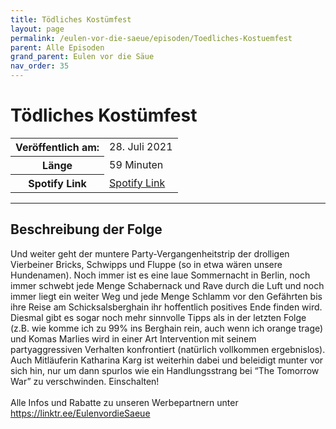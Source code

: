 ```yaml
---
title: Tödliches Kostümfest
layout: page
permalink: /eulen-vor-die-saeue/episoden/Toedliches-Kostuemfest
parent: Alle Episoden
grand_parent: Eulen vor die Säue
nav_order: 35
---
```


# Tödliches Kostümfest
<table class="resp-table dcf-table dcf-table-responsive dcf-table-bordered dcf-table-striped dcf-w-100%">
                    <tbody>
                        <tr>
                            <th scope="row">Veröffentlich am:</th>
                            <td data-label="Veröffentlich am:">28. Juli 2021</td>
                        </tr>
                        <tr>
                            <th scope="row">Länge </th>
                            <td data-label="Länge ">59 Minuten</td>
                        </tr><tr>
                                <th scope="row">Spotify Link</th>
                                <td data-label="Spotify Link"><a href="https://open.spotify.com/episode/5ijwRxvkZ3IzgtnTmutcy3">Spotify Link</a></td>
                            </tr></tbody>
                </table>

***

## Beschreibung der Folge

<div>
Und weiter geht der muntere Party-Vergangenheitstrip der drolligen Vierbeiner Bricks, Schwipps und Fluppe (so in etwa wären unsere Hundenamen). Noch immer ist es eine laue Sommernacht in Berlin, noch immer schwebt jede Menge Schabernack und Rave durch die Luft und noch immer liegt ein weiter Weg und jede Menge Schlamm vor den Gefährten bis ihre Reise am Schicksalsberghain ihr hoffentlich positives Ende finden wird. Diesmal gibt es sogar noch mehr sinnvolle Tipps als in der letzten Folge (z.B. wie komme ich zu 99% ins Berghain rein, auch wenn ich orange trage) und Komas Marlies wird in einer Art Intervention mit seinem partyaggressiven Verhalten konfrontiert (natürlich vollkommen ergebnislos). Auch Mitläuferin Katharina Karg ist weiterhin dabei und beleidigt munter vor sich hin, nur um dann spurlos wie ein Handlungsstrang bei “The Tomorrow War” zu verschwinden. Einschalten! <br>  <br> Alle Infos und Rabatte zu unseren Werbepartnern unter <a href="https://linktr.ee/EulenvordieSaeue">https://linktr.ee/EulenvordieSaeue</a>  
</div>

